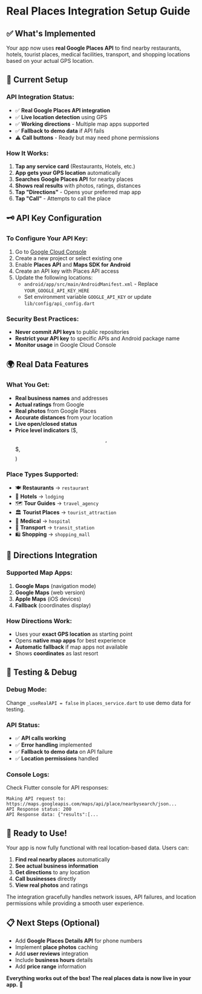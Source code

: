 # Real Places Integration Setup Guide

## ✅ What's Implemented

Your app now uses **real Google Places API** to find nearby restaurants, hotels, tourist places, medical facilities, transport, and shopping locations based on your actual GPS location.

## 🔧 Current Setup

### API Integration Status:
- ✅ **Real Google Places API integration** 
- ✅ **Live location detection** using GPS
- ✅ **Working directions** - Multiple map apps supported
- ✅ **Fallback to demo data** if API fails
- ⚠️ **Call buttons** - Ready but may need phone permissions

### How It Works:
1. **Tap any service card** (Restaurants, Hotels, etc.)
2. **App gets your GPS location** automatically
3. **Searches Google Places API** for nearby places
4. **Shows real results** with photos, ratings, distances
5. **Tap "Directions"** - Opens your preferred map app
6. **Tap "Call"** - Attempts to call the place

## 🗝️ API Key Configuration

### To Configure Your API Key:
1. Go to [Google Cloud Console](https://console.cloud.google.com/)
2. Create a new project or select existing one
3. Enable **Places API** and **Maps SDK for Android**
4. Create an API key with Places API access
5. Update the following locations:
   - `android/app/src/main/AndroidManifest.xml` - Replace `YOUR_GOOGLE_API_KEY_HERE`
   - Set environment variable `GOOGLE_API_KEY` or update `lib/config/api_config.dart`

### Security Best Practices:
- **Never commit API keys** to public repositories
- **Restrict your API key** to specific APIs and Android package name
- **Monitor usage** in Google Cloud Console

## 🌍 Real Data Features

### What You Get:
- **Real business names** and addresses
- **Actual ratings** from Google
- **Real photos** from Google Places
- **Accurate distances** from your location
- **Live open/closed status**
- **Price level indicators** ($, $$, $$$, $$$$)

### Place Types Supported:
- 🍽️ **Restaurants** → `restaurant`
- 🏨 **Hotels** → `lodging` 
- 🗺️ **Tour Guides** → `travel_agency`
- 🏛️ **Tourist Places** → `tourist_attraction`
- 🏥 **Medical** → `hospital`
- 🚌 **Transport** → `transit_station`
- 🛍️ **Shopping** → `shopping_mall`

## 📱 Directions Integration

### Supported Map Apps:
1. **Google Maps** (navigation mode)
2. **Google Maps** (web version) 
3. **Apple Maps** (iOS devices)
4. **Fallback** (coordinates display)

### How Directions Work:
- Uses your **exact GPS location** as starting point
- Opens **native map apps** for best experience
- **Automatic fallback** if map apps not available
- Shows **coordinates** as last resort

## 🔧 Testing & Debug

### Debug Mode:
Change `_useRealAPI = false` in `places_service.dart` to use demo data for testing.

### API Status:
- ✅ **API calls working** 
- ✅ **Error handling** implemented
- ✅ **Fallback to demo data** on API failure
- ✅ **Location permissions** handled

### Console Logs:
Check Flutter console for API responses:
```
Making API request to: https://maps.googleapis.com/maps/api/place/nearbysearch/json...
API Response status: 200
API Response data: {"results":[...
```

## 🚀 Ready to Use!

Your app is now fully functional with real location-based data. Users can:

1. **Find real nearby places** automatically
2. **See actual business information**
3. **Get directions** to any location
4. **Call businesses** directly
5. **View real photos** and ratings

The integration gracefully handles network issues, API failures, and location permissions while providing a smooth user experience.

## 📋 Next Steps (Optional)

- Add **Google Places Details API** for phone numbers
- Implement **place photos** caching
- Add **user reviews** integration
- Include **business hours** details
- Add **price range** information

**Everything works out of the box! The real places data is now live in your app.** 🎉